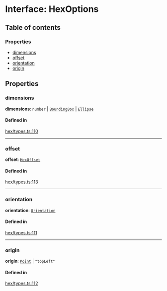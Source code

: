 # Interface: HexOptions

## Table of contents

### Properties

- [dimensions](HexOptions.md#dimensions)
- [offset](HexOptions.md#offset)
- [orientation](HexOptions.md#orientation)
- [origin](HexOptions.md#origin)

## Properties

### <a id="dimensions" name="dimensions"></a> dimensions

 **dimensions**: `number` \| [`BoundingBox`](BoundingBox.md) \| [`Ellipse`](Ellipse.md)

#### Defined in

[hex/types.ts:110](https://github.com/flauwekeul/honeycomb/blob/a51ed9c/src/hex/types.ts#L110)

___

### <a id="offset" name="offset"></a> offset

 **offset**: [`HexOffset`](../index.md#HexOffset)

#### Defined in

[hex/types.ts:113](https://github.com/flauwekeul/honeycomb/blob/a51ed9c/src/hex/types.ts#L113)

___

### <a id="orientation" name="orientation"></a> orientation

 **orientation**: [`Orientation`](../enums/Orientation.md)

#### Defined in

[hex/types.ts:111](https://github.com/flauwekeul/honeycomb/blob/a51ed9c/src/hex/types.ts#L111)

___

### <a id="origin" name="origin"></a> origin

 **origin**: [`Point`](Point.md) \| ``"topLeft"``

#### Defined in

[hex/types.ts:112](https://github.com/flauwekeul/honeycomb/blob/a51ed9c/src/hex/types.ts#L112)
